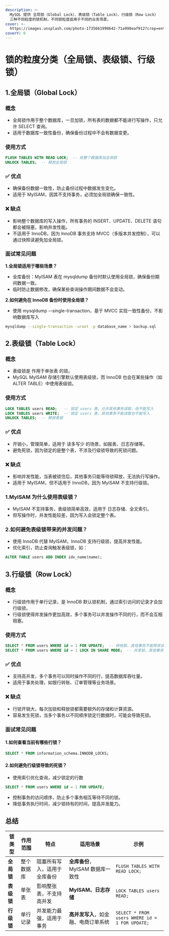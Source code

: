 ```yaml
---
description: >-
  MySQL 提供 全局锁（Global Lock）、表级锁（Table Lock）、行级锁（Row Lock）
  三种不同粒度的锁机制，不同锁粒度适用于不同的业务场景。
cover: >-
  https://images.unsplash.com/photo-1735661998642-71a998eaf912?crop=entropy&cs=srgb&fm=jpg&ixid=M3wxOTcwMjR8MHwxfHJhbmRvbXx8fHx8fHx8fDE3MzkzNjM4NjZ8&ixlib=rb-4.0.3&q=85
coverY: 0
---
```


# 锁的粒度分类（全局锁、表级锁、行级锁）

## 1.全局锁（Global Lock）

### 概念

* 全局锁作用于整个数据库，一旦加锁，所有表的数据都不能进行写操作，只允许 SELECT 查询。
* 适用于数据库一致性备份，确保备份过程中不会有数据变更。

### 使用方式

```sql
FLUSH TABLES WITH READ LOCK;  -- 给整个数据库加全局锁
UNLOCK TABLES;  -- 释放全局锁
```

### ✅ 优点

* 确保备份数据一致性，防止备份过程中数据发生变化。
* 适用于 MyISAM，因其不支持事务，必须加全局锁确保一致性。

### ❌ 缺点

* 影响整个数据库的写入操作，所有事务的 INSERT、UPDATE、DELETE 语句都会被阻塞，影响并发性能。
* 不适用于 InnoDB，因为 InnoDB 事务支持 MVCC（多版本并发控制），可以通过快照读避免加全局锁。

### 面试常见问题

**1.全局锁适用于哪些场景？**

* 全库备份：MyISAM 表在 mysqldump 备份时默认使用全局锁，确保备份期间数据一致。
* 临时防止数据修改，确保某些查询操作期间数据不会变动。

**2.如何避免在 InnoDB 备份时使用全局锁？**

* 使用 mysqldump --single-transaction，基于 MVCC 实现一致性备份，不影响数据库写入

```sh
mysqldump --single-transaction -uroot -p database_name > backup.sql
```

## 2.表级锁（Table Lock）

### 概念

* 表级锁是 作用于单张表 的锁。
* MySQL MyISAM 存储引擎默认使用表级锁，而 InnoDB 也会在某些操作（如 ALTER TABLE）中使用表级锁。

### 使用方式

```sql
LOCK TABLES users READ;   -- 锁定 users 表，允许其他事务读取，但不能写入
LOCK TABLES users WRITE;  -- 锁定 users 表，其他事务不能读取也不能写入
UNLOCK TABLES;  -- 释放表锁
```

### ✅ 优点

* 开销小，管理简单，适用于 读多写少 的场景，如报表、日志存储等。
* 避免死锁，因为锁定的是整个表，不涉及行级锁导致的死锁问题。

### ❌ 缺点

* 影响并发性能，当表被锁住后，其他事务只能等待锁释放，无法执行写操作。
* 适用于 MyISAM，但不适用于 InnoDB，因为 MyISAM 不支持行级锁。

### 1.MyISAM 为什么使用表级锁？

* MyISAM 不支持事务，表级锁简单高效，适用于 日志存储、全文索引。
* 但写操作时，并发性能较差，因为写入会锁定整个表。

### 2.如何避免表级锁带来的并发问题？

* 使用 InnoDB 代替 MyISAM，InnoDB 支持行级锁，提高并发性能。
* 优化索引，防止查询触发表级锁，如：

```sql
ALTER TABLE users ADD INDEX idx_name(name);
```

## 3.行级锁（Row Lock）

### 概念

* 行级锁作用于单行记录，是 InnoDB 默认锁机制，通过索引访问的记录才会加行级锁。
* 行级锁使得并发操作更加高效，多个事务可以并发操作不同的行，而不会互相阻塞。

### 使用方式

```sql
SELECT * FROM users WHERE id = 1 FOR UPDATE;  -- 排他锁，其他事务不能修改该行
SELECT * FROM users WHERE id = 1 LOCK IN SHARE MODE;  -- 共享锁，其他事务可以读但不能改
```

### ✅ 优点

* 支持高并发，多个事务可以同时操作不同的行，提高数据库吞吐量。
* 适用于事务处理，如银行转账、订单管理等业务场景。

### ❌ 缺点

* 行锁开销大，每次加锁和释放锁都需要额外的存储和计算资源。
* 容易发生死锁，当多个事务以不同顺序锁定行数据时，可能会导致死锁。

### 面试常见问题

#### 1.如何查看当前有哪些行锁？

```sql
SELECT * FROM information_schema.INNODB_LOCKS;
```

#### 2.如何避免行级锁导致的死锁？

* 使用索引优化查询，减少锁定的行数

```sql
SELECT * FROM users WHERE id = 1 FOR UPDATE;
```

* 控制事务的访问顺序，防止多个事务相互等待不同的锁。
* 降低事务执行时间，减少锁持有的时间，提高并发能力。

## 总结

| 锁类型     | 作用范围  | 特点             | 适用场景                   | 示例                                             |
| ------- | ----- | -------------- | ---------------------- | ---------------------------------------------- |
| **全局锁** | 整个数据库 | 阻塞所有写入，适用于全库备份 | **全库备份**，MyISAM 数据库一致性 | `FLUSH TABLES WITH READ LOCK;`                 |
| **表级锁** | 单张表   | 影响整张表，不支持高并发   | **MyISAM、日志存储**        | `LOCK TABLES users READ;`                      |
| **行级锁** | 单行记录  | 并发能力最强，适用于事务   | **高并发写入**，如金融、电商订单系统   | `SELECT * FROM users WHERE id = 1 FOR UPDATE;` |

